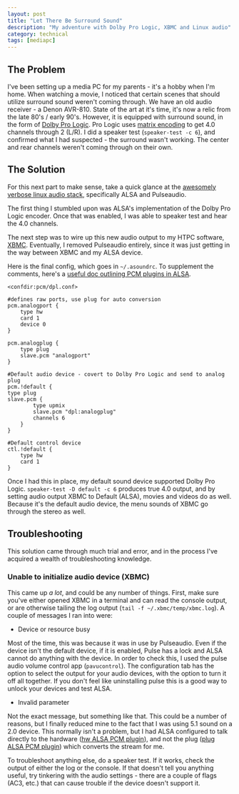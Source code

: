 ```yaml
---
layout: post
title: "Let There Be Surround Sound"
description: "My adventure with Dolby Pro Logic, XBMC and Linux audio"
category: technical
tags: [mediapc]
---
```


## The Problem

I've been setting up a media PC for my parents - it's a hobby when I'm home. When watching a movie, I noticed that certain scenes that should utilize surround sound weren't coming through. We have an old audio receiver -  a Denon AVR-810. State of the art at it's time, it's now a relic from the late 80's / early 90's. However, it is equipped with surround sound, in the form of [Dolby Pro Logic](http://en.wikipedia.org/wiki/Dolby_Pro_Logic#Dolby_Pro_Logic). Pro Logic uses [matrix encoding](http://en.wikipedia.org/wiki/Matrix_decoder) to get 4.0 channels through 2 (L/R). I did a speaker test (`speaker-test -c 6`), and confirmed what I had suspected - the surround wasn't working. The center and rear channels weren't coming through on their own.

## The Solution

For this next part to make sense, take a quick glance at the [awesomely verbose linux audio stack](http://upload.wikimedia.org/wikipedia/commons/0/00/Pulseaudio-diagram.svg), specifically ALSA and Pulseaudio.

The first thing I stumbled upon was ALSA's implementation of the Dolby Pro Logic encoder. Once that was enabled, I was able to speaker test and hear the 4.0 channels.

The next step was to wire up this new audio output to my HTPC software, [XBMC](xbmc.org). Eventually, I removed Pulseaudio entirely, since it was just getting in the way between XBMC and my ALSA device.

Here is the final config, which goes in `~/.asoundrc`. To supplement the comments, here's a [useful doc outlining PCM plugins in ALSA](http://www.alsa-project.org/alsa-doc/alsa-lib/pcm_plugins.html).

    <confdir:pcm/dpl.conf>

    #defines raw ports, use plug for auto conversion
    pcm.analogport {
	    type hw
	    card 1
	    device 0
    }

    pcm.analogplug {
	    type plug
	    slave.pcm "analogport"
    }

    #Default audio device - covert to Dolby Pro Logic and send to analog plug
    pcm.!default {
    type plug
    slave.pcm {
	        type upmix
	        slave.pcm "dpl:analogplug"
	        channels 6
	    }
    }

    #Default control device
    ctl.!default {
        type hw
        card 1
    }
    
Once I had this in place, my default sound device supported Dolby Pro Logic. `speaker-test -D default -c 6` produces true 4.0 output, and by setting audio output XBMC to Default (ALSA), movies and videos do as well. Because it's the default audio device, the menu sounds of XBMC go through the stereo as well.

## Troubleshooting

This solution came through much trial and error, and in the process I've acquired a wealth of troubleshooting knowledge.

### Unable to initialize audio device (XBMC)

This came up _a lot_, and could be any number of things. First, make sure you've either opened XBMC in a terminal and can read the console output, or are otherwise tailing the log output (`tail -f ~/.xbmc/temp/xbmc.log`). A couple of messages I ran into were:

* Device or resource busy

Most of the time, this was because it was in use by Pulseaudio. Even if the device isn't the default device, if it is enabled, Pulse has a lock and ALSA cannot do anything with the device. In order to check this, I used the pulse audio volume control app (`pavucontrol`). The configuration tab has the option to select the output for your audio devices, with the option to turn it off all together. If you don't feel like uninstalling pulse this is a good way to unlock your devices and test ALSA.

* Invalid parameter

Not the exact message, but something like that. This could be a number of reasons, but I finally reduced mine to the fact that I was using 5.1 sound on a 2.0 device. This normally isn't a problem, but I had ALSA configured to talk directly to the hardware ([hw ALSA PCM plugin](http://www.alsa-project.org/alsa-doc/alsa-lib/pcm_plugins.html#pcm_plugins_hw)), and not the plug ([plug ALSA PCM plugin](http://www.alsa-project.org/alsa-doc/alsa-lib/pcm_plugins.html#pcm_plugins_plug)) which converts the stream for me.

To troubleshoot anything else, do a speaker test. If it works, check the output of either the log or the console. If that doesn't tell you anything useful, try tinkering with the audio settings - there are a couple of flags (AC3, etc.) that can cause trouble if the device doesn't support it.
